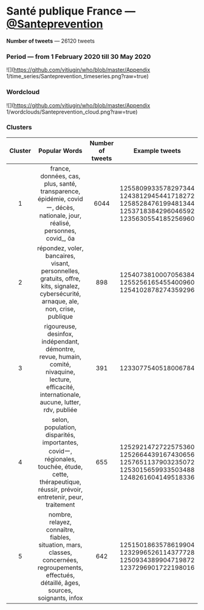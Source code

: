 # Santé publique France — [@Santeprevention](https://twitter.com/Santeprevention)

**Number of tweets** — 26120 tweets



### Period — from 1 February 2020 till 30 May 2020



![](https://github.com/vitiugin/who/blob/master/Appendix 1/time_series/Santeprevention_timeseries.png?raw=true)



### Wordcloud

![](https://github.com/vitiugin/who/blob/master/Appendix 1/wordclouds/Santeprevention_cloud.png?raw=true)



### Clusters

| **Cluster** |                      **Popular Words**                       | **Number of tweets** | **Example tweets**                                          |
| :---------: | :----------------------------------------------------------: | :------------------: | ------------------------------------------------------------ |
|      1      | france, données, cas, plus, santé, transparence, épidémie, covidー, décès, nationale, jour, réalisé, personnes, covid_, ὄa |        6044       | 1255809933578297344<br />1243812945441718272<br />1258528476199481344<br />1253718384296046592<br />1235630554185256960 |
|      2      | répondez, voler, bancaires, visant, personnelles, gratuits, offre, kits, signalez, cybersécurité, arnaque, ale, non, crise, publique |        898         | 1254073810007056384<br />1255256165455400960<br />1254102878274359296 |
|      3      | rigoureuse, desinfox, indépendant, démontre, revue, humain, comité, nivaquine, lecture, efficacité, internationale, aucune, lutter, rdv, publiée |        391         | 1233077540518006784 |
|      4      | selon, population, disparités, importantes, covidー, régionales, touchée, étude, cette, thérapeutique, réussir, prévoir, entretenir, peur, traitement |         655          | 1252921472722575360<br />1252664439167430656<br />1257651137903235072<br />1253015659933503488<br />1248261604149518336 |
|      5      | nombre, relayez, connaître, fiables, situation, mars, classes, concernées, regroupements, effectués, détaillé, âges, sources, soignants, infox |         642          | 1251501863578619904<br />1232996526114377728<br />1250934389904719872<br />1237296901722198016 |
